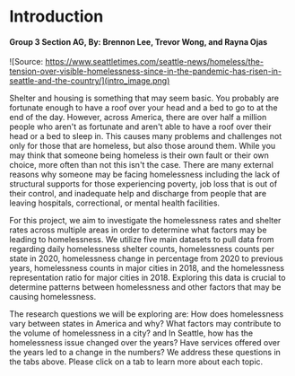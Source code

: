 # Introduction

#### Group 3 Section AG, By: Brennon Lee, Trevor Wong, and Rayna Ojas
    
![Source: https://www.seattletimes.com/seattle-news/homeless/the-tension-over-visible-homelessness-since-in-the-pandemic-has-risen-in-seattle-and-the-country/](intro_image.png)
    
Shelter and housing is something that may seem basic. You probably are fortunate enough to 
have a roof over your head and a bed to go to at the end of the day. However, across America, 
there are over half a million people who aren't as fortunate and aren't able to have a 
roof over their head or a bed to sleep in. This causes many problems and challenges not only for 
those that are homeless, but also those around them. While you may think that someone being homeless 
is their own fault or their own choice, more often than not this isn't the case. There are many 
external reasons why someone may be facing homelessness including the lack of structural supports 
for those experiencing poverty, job loss that is out of their control, and inadequate help and 
discharge from people that are leaving hospitals, correctional, or mental health facilities.
   
For this project, we aim to investigate the homelessness rates and shelter rates across multiple
areas in order to determine what factors may be leading to homelessness. We utilize five main datasets
to pull data from regarding daily homelessness shelter counts, homelessness counts per state in 2020,
homelessness change in percentage from 2020 to previous years, homelessness counts in major cities in 
2018, and the homelessness representation ratio for major cities in 2018. Exploring this data is crucial
to determine patterns between homelessness and other factors that may be causing homelessness.
 
The research questions we will be exploring are: How does homelessness vary between states in America and why? 
What factors may contribute to the volume of homelessness in a city? and In Seattle, how has the homelessness issue 
changed over the years? Have services offered over the years led to a change in the numbers? We address these 
questions in the tabs above. Please click on a tab to learn more about each topic.
